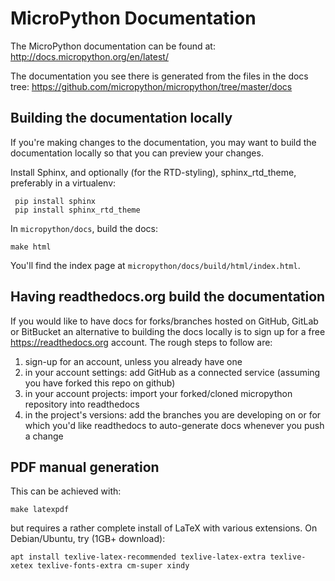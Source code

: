 MicroPython Documentation
=========================

The MicroPython documentation can be found at:
http://docs.micropython.org/en/latest/

The documentation you see there is generated from the files in the docs tree:
https://github.com/micropython/micropython/tree/master/docs

Building the documentation locally
----------------------------------

If you're making changes to the documentation, you may want to build the
documentation locally so that you can preview your changes.

Install Sphinx, and optionally (for the RTD-styling), sphinx_rtd_theme,
preferably in a virtualenv:

     pip install sphinx
     pip install sphinx_rtd_theme

In `micropython/docs`, build the docs:

    make html

You'll find the index page at `micropython/docs/build/html/index.html`.

Having readthedocs.org build the documentation
----------------------------------------------

If you would like to have docs for forks/branches hosted on GitHub, GitLab or
BitBucket an alternative to building the docs locally is to sign up for a free
https://readthedocs.org account. The rough steps to follow are:
1. sign-up for an account, unless you already have one
2. in your account settings: add GitHub as a connected service (assuming
you have forked this repo on github)
3. in your account projects: import your forked/cloned micropython repository
into readthedocs
4. in the project's versions: add the branches you are developing on or
for which you'd like readthedocs to auto-generate docs whenever you
push a change

PDF manual generation
---------------------

This can be achieved with:

    make latexpdf

but requires a rather complete install of LaTeX with various extensions. On
Debian/Ubuntu, try (1GB+ download):

    apt install texlive-latex-recommended texlive-latex-extra texlive-xetex texlive-fonts-extra cm-super xindy
